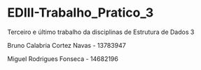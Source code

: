 # EDIII-Trabalho_Pratico_3
Terceiro e último trabalho da disciplinas de Estrutura de Dados 3

Bruno Calabria Cortez Navas - 13783947

Miguel Rodrigues Fonseca - 14682196
